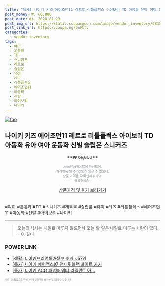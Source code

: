 ```yaml
--- 
title: "특가! 나이키 키즈 에어조던11 레트로 리틀플렉스 아이보리 TD 아동화 유아 여아 운..." 
post_money: ₩. 66,800 
post_date: dt. 2020.01.29 
post_img_url: https://static.coupangcdn.com/image/vendor_inventory/2818/9b53dbf35374dfaf31505654fae19a2e16574d00db164e39cd13a5cf6496.jpg 
post_link_url: https://coupa.ng/bnFtfv 
categories: 
  - vendor_inventory 
tags: 
  - 여아 
  - 운동화 
  - TD 
  - 스니커즈 
  - 레트로 
  - 슬립온 
  - 유아 
  - 키즈 
  - 리틀플렉스 
  - 에어조던11 
  - 아동화 
  - 신발 
  - 아이보리 
  - 나이키 
--- 
```

[![foo](https://static.coupangcdn.com/image/vendor_inventory/2818/9b53dbf35374dfaf31505654fae19a2e16574d00db164e39cd13a5cf6496.jpg)](https://coupa.ng/bnFtfv) 

## 나이키 키즈 에어조던11 레트로 리틀플렉스 아이보리 TD 아동화 유아 여아 운동화 신발 슬립온 스니커즈 
<p style="text-align: center;">**₩ 66,800**</p> 
<p style="text-align: center;"><span style="color: #898c8f; font-family: Georgia,Times,serif; font-size: 0.75em;">2020년01월29일에 작성되어, <br>가격변동 및 추가할인이 있을 수 있으니,<br> 상품 가격을 꼭!확인해주세요.<br>행복하세요~</span> 
</p>	 
<div markdown="0" style="text-align: center;"><a href="https://coupa.ng/bnFtfv" class="btn btn--success">상품가격 및 후기 보러가기</a></div> 
<br><br> 
  #여아 #운동화 #TD #스니커즈 #레트로 #슬립온 #유아 #키즈 #리틀플렉스 #에어조던11 #아동화 #신발 #아이보리 #나이키 
<hr> 

> 오늘의 식사는 내일로 미루지 않으면서 오늘 할 일은 내일로 미루는 사람이 많다. - C. 힐티 


### POWER LINK

* <a href="https://blog.naver.com/sakai111/221770997730" target="_blank"> [생활] 나이키프리런특가정보 순위 ~57위</a>
* <a href="https://blog.naver.com/an0733/221786388115" target="_blank">[특가] 나이키 에어맥스97 언디핏블랙 화이트 카키</a>
* <a href="https://blog.naver.com/an0733/221788124799" target="_blank">[특가] 나이키 ACG 패커블 워터 리펠런트 아...</a>

<span style="color: #898c8f; font-family: Georgia,Times,serif; font-size: 0.55em;">파트너스활동으로 작성자에게 일정액의 커미션이 제공될수 있습니다.</span> 
